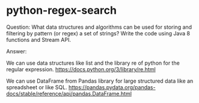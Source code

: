 # python-regex-search

Question: What data structures and algorithms can be used for storing and filtering by pattern (or regex) a set of strings? Write the code using Java 8 functions and Stream API.

Answer: 

We can use data structures like list and the library re of python for the regular expression.
https://docs.python.org/3/library/re.html

We can use DataFrame from Pandas library for large structured data like an spreadsheet or like SQL. 
https://pandas.pydata.org/pandas-docs/stable/reference/api/pandas.DataFrame.html
